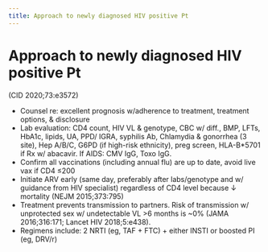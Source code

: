 ```yaml
---
title: Approach to newly diagnosed HIV positive Pt
---
```

# Approach to newly diagnosed HIV positive Pt

(CID 2020;73:e3572)
* Counsel re: excellent prognosis w/adherence to treatment, treatment options, & disclosure
* Lab evaluation: CD4 count, HIV VL & genotype, CBC w/ diff., BMP, LFTs, HbA1c, lipids, UA, PPD/ IGRA, syphilis Ab, Chlamydia & gonorrhea (3 site), Hep A/B/C, G6PD (if high-risk ethnicity), preg screen, HLA-B*5701 if Rx w/ abacavir. If AIDS: CMV IgG, Toxo IgG.
* Confirm all vaccinations (including annual flu) are up to date, avoid live vax if CD4 ≤200
* Initiate ARV early (same day, preferably after labs/genotype and w/ guidance from HIV specialist) regardless of CD4 level because ↓ mortality (NEJM 2015;373:795)
* Treatment prevents transmission to partners. Risk of transmission w/ unprotected sex w/ undetectable VL >6 months is ~0% (JAMA 2016;316:171; Lancet HIV 2018;5:e438).
* Regimens include: 2 NRTI (eg, TAF + FTC) + either INSTI or boosted PI (eg, DRV/r)
